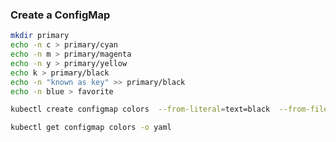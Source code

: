### Create a ConfigMap 
```bash
mkdir primary 
echo -n c > primary/cyan 
echo -n m > primary/magenta 
echo -n y > primary/yellow 
echo k > primary/black 
echo -n "known as key" >> primary/black 
echo -n blue > favorite 
```

```bash
kubectl create configmap colors  --from-literal=text=black  --from-file=./favorite  --from-file=./primary/ 
```

```bash
kubectl get configmap colors -o yaml 
```
